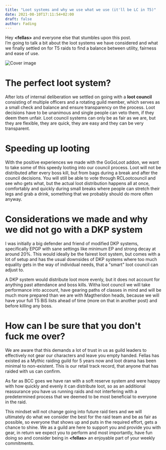 ```yaml
---
title: "Loot systems and why we use what we use (it'll be LC in T5)"
date: 2021-08-10T17:11:54+02:00
draft: false
author: Fading
---
```


Hey **\<fellas\>** and everyone else that stumbles upon this post.  
I’m going to talk a bit about the loot systems we have considered and what we finally settled on
for T5 raids to find a balance between utility, fairness and ease of use.

![Cover image](https://images.unsplash.com/photo-1524080578602-838ed6b52013?ixlib=rb-1.2.1&ixid=MnwxMjA3fDB8MHxwaG90by1wYWdlfHx8fGVufDB8fHx8&auto=format&fit=crop&w=1951&q=80)

# The perfect loot system?

After lots of internal deliberation we settled on going with a **loot council**
consisting of multiple officers and a rotating guild member, which serves as a
small check and balance and ensure transparency on the process. Loot decisions have
to be unanimous and single people can veto them, if they deem them unfair.
Loot council systems can only be as fair as we are, but they are flexible, they
are quick, they are easy and they can be very transparent.

# Speeding up looting

With the positive experiences we made with the GoGoLoot addon, we want to take
some of this speedy looting into our council process. Loot will not be
distributed after every boss kill, but from bags during a break and after the
council decisions. You will still be able to vote through RCLootcouncil and
see who gets what, but the actual loot distribution happens all at once,
comfortably and quickly during small breaks where people can stretch their legs
and grab a drink, something that we probably should do more often anyway.

# Considerations we made and why we did not go with a DKP system

I was initially a big defender and friend of modified DKP systems, specifically
EPGP with sane settings like minimum EP and strong decay at around 20%. This would
ideally be the fairest loot system, but comes with a lot of setup and has the usual
downsides of DKP systems where too much equality gets in the way of individual needs,
that a "smart" loot council can adjust to.  

A DKP system would distribute loot more evenly, but it does not account for anything
past attendance and boss kills. Witha loot council we will take performance into
account, have gearing paths of classes in mind and will be much more prepared than
we are with Magtheridon heads, because we will have your full T5 BiS lists ahead of
time (more on that in another post) and before killing any boss.

# How can I be sure that you don't fuck me over?

We are aware that this demands a lot of trust in us as guild leaders to effectively
not gear our characters and leave you empty handed. Fellas has existed as a Mythic
raiding guild for 5 years now and loot drama has been minimal to non-existent. This
is our retail track record, that anyone that has raided with us can confirm.

As far as BCC goes we have ran with a soft reserve system and were happy with how quickly
and evenly it can distribute loot, so as an additional reassurance you have us running
raids and not interfering with a predetermined process that we deemed to be most
beneficial to everyone in the raid.

This mindset will not change going into future raid tiers and we will ultimately do what
we consider the best for the raid team and be as fair as possible, so everyone that
shows up and puts in the required effort, gets a chance to shine. We as a guild
are here to support you and provide you with gear, in return we expect you to perform
and most importantly, have fun doing so and consider being in **\<fellas\>** an enjoyable part
of your weekly commitments.
